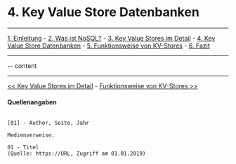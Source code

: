 # 4. Key Value Store Datenbanken
***
[1. Einleitung](1_Einleitung.md) - [2. Was ist NoSQL?](2_NoSql.md) - [3. Key Value Stores im Detail](3_KV_Detail.md) - [4. Key Value Store Datenbanken](4_KV_Datenbanken.md) - [5. Funktionsweise von KV-Stores](5_KV_Abfragen.md) - [6. Fazit](6_Fazit.md)
***


-- content

***
[<< Key Value Stores im Detail](../3_KV_Detail.md) - [Funktionsweise von KV-Stores >>](../5_KV_Abfragen.md)

#### Quellenangaben
```

[01] - Author, Seite, Jahr

Medienverweise:

01 - Titel
(Quelle: https://URL, Zugriff am 01.01.2019)

```
